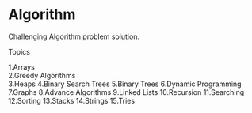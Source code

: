 # Algorithm
Challenging Algorithm problem solution.

Topics

1.Arrays<br />
2.Greedy Algorithms<br />
3.Heaps
4.Binary Search Trees
5.Binary Trees
6.Dynamic Programming
7.Graphs
8.Advance Algorithms
9.Linked Lists
10.Recursion
11.Searching
12.Sorting
13.Stacks
14.Strings
15.Tries


